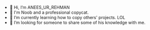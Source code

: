 - 👋 Hi, I’m ANEES_UR_REHMAN
- 👀 I'm Noob and a professional copycat.
- 🌱 I’m currently learning how to copy others' projects. LOL
- 💞️ I’m looking for someone to share some of his knowledge with me.
